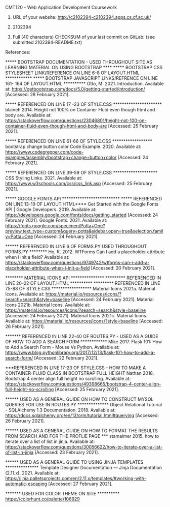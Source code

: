CMT120 - Web Application Development Coursework

1. URL of your website: http://c2102394-c2102394.apps.cs.cf.ac.uk/

2. 2102394

3. Full (40 characters) CHECKSUM of your last commit on GitLab: (see submitted 2102394-README.txt)

References:

*****  BOOTSTRAP DOCUMENTATION - USED THROUGHOUT SITE AS LEARNING MATERIAL ON USING BOOTSTRAP ****
*****  BOOTSTRAP CSS STYLESHEET LINK/REFERENCE ON LINE 6-8 OF LAYOUT.HTML ************
*****  BOOTSTRAP JAVASCRIPT LINKS/REFRENCE ON LINE 161- 164 OF LAYOUT.HTML ********** 
Otto, M. 2021. Introduction. Available at: https://getbootstrap.com/docs/5.0/getting-started/introduction/ [Accessed: 28 February 2021].

***** REFERENCED ON LINE 17 -23 OF STYLE.CSS  **********************
blaineh 2014. Height not 100% on Container Fluid even though html and body are. Available at: https://stackoverflow.com/questions/23046801/height-not-100-on-container-fluid-even-though-html-and-body-are [Accessed: 25 February 2021].

***** REFERENCED ON LINE 61-66 OF STYLE.CSS  ******************
bootstrap change button color Code Example. 2020. Available at: https://www.codegrepper.com/code-examples/assembly/bootstrap+change+button+color [Accessed: 24 February 2021].

***** REFERENCED ON LINE 39-59 OF STYLE.CSS ********************
CSS Styling Links. 2021. Available at: https://www.w3schools.com/css/css_link.asp [Accessed: 25 February 2021].


***** GOOGLE FONTS API **************************
***** REFERENCED ON LINE 13-19 OF LAYOUT.HTML****
Get Started with the Google Fonts API  |  Google Developers. 2019. Available at: https://developers.google.com/fonts/docs/getting_started [Accessed: 24 February 2021].
Google Fonts. 2021. Available at: https://fonts.google.com/specimen/Potta+One?preview.text_type=custom&query=potta&sidebar.open=true&selection.family=Potta+One [Accessed: 24 February 2021].

****** REFERENCED IN LINE 6 OF FORMS.PY USED THROUGHOUT FORMS.PY ********
Ho, K. 2012. WTForms Can I add a placeholder attribute when I init a field? Available at: https://stackoverflow.com/questions/9749742/wtforms-can-i-add-a-placeholder-attribute-when-i-init-a-field [Accessed: 20 February 2021].

******** MATERIAL ICONS API *************** 
********* REFERENCED IN LINE 20-22 OF LAYOUT.HTML    **********
********* REFERENCED IN LINE 75-88 OF STYLE.CSS ******************
Material Icons 2021a. Material Icons. Available at: https://material.io/resources/icons/?search=search&style=baseline [Accessed: 24 February 2021].
Material Icons 2021b. Material Icons. Available at: https://material.io/resources/icons/?search=search&style=baseline [Accessed: 24 February 2021].
Material Icons 2021c. Material Icons. Available at: https://material.io/resources/icons/?style=baseline [Accessed: 26 February 2021].


******* REFERENCED IN LINE 22-40 OF ROUTES.PY - USED AS A GUIDE OF HOW TO ADD A SEARCH FORM  ************
Mike 2017. Flask 101: How to Add a Search Form - Mouse Vs Python. Available at: https://www.blog.pythonlibrary.org/2017/12/13/flask-101-how-to-add-a-search-form/ [Accessed: 22 February 2021].


***REFERENCED IN LINE 17-23 OF STYLE.CSS - HOW TO MAKE A CONTAINER-FLUID CLASS IN BOOTSTRAP FULL HEIGHT
Nathan 2018. Bootstrap 4 center align full height no scrolling. Available at: https://stackoverflow.com/questions/49398665/bootstrap-4-center-align-full-height-no-scrolling [Accessed: 25 February 2021].

****** USED AS A GENERAL GUIDE ON HOW TO CONSTRUCT MYSQL QUERIES FOR USE IN ROUTES.PY **************
Object Relational Tutorial -   SQLAlchemy 1.3 Documentation. 2018. Available at: https://docs.sqlalchemy.org/en/13/orm/tutorial.html#querying [Accessed: 26 February 2021].

****** USED AS A GENERAL GUIDE ON HOW TO FORMAT THE RESULTS FROM SEARCH AND FOR THE PROFLIE PAGE ***
stamaimer 2015. how to iterate over a list of list in jinja. Available at: https://stackoverflow.com/questions/30056622/how-to-iterate-over-a-list-of-list-in-jinja [Accessed: 23 February 2021].

****** USED AS A GENERAL GUIDE TO USING JINJA TEMPLATES   ***************
Template Designer Documentation — Jinja Documentation (2.11.x). 2021. Available at: https://jinja.palletsprojects.com/en/2.11.x/templates/#working-with-automatic-escaping [Accessed: 27 February 2021].

******* USED FOR COLOR THEME ON SITE **********
https://colorhunt.co/palette/106929
